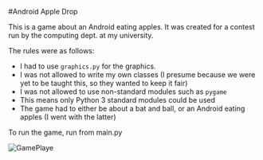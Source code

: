 #Android Apple Drop

This is a game about an Android eating apples. It was created for a contest run by the computing dept. at my university.

The rules were as follows:

* I had to use `graphics.py` for the graphics.
* I was not allowed to write my own classes (I presume because we were yet to be taught this, so they wanted to keep it fair)
* I was not allowed to use non-standard modules such as `pygame`
* This means only Python 3 standard modules could be used
* The game had to either be about a bat and ball, or an Android eating apples (I went with the latter)

To run the game, run from main.py

![GamePlaye](https://i.imgur.com/rCsVO5N.png)